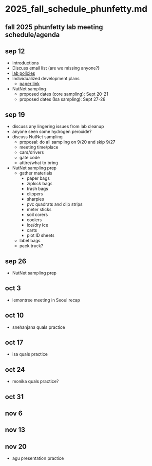 # 2025_fall_schedule_phunfetty.md
## fall 2025 phunfetty lab meeting schedule/agenda

## sep 12
- Introductions
- Discuss email list (are we missing anyone?)
- [lab policies](https://github.com/SmithEcophysLab/policies)
- Individualized development plans
	- [paper link](https://www.sciencedirect.com/science/article/pii/S109727651500307X)
- NutNet sampling
	- proposed dates (core sampling): Sept 20-21
	- proposed dates (Isa sampling): Sept 27-28

## sep 19
- discuss any lingering issues from lab cleanup
- anyone seen some hydrogen peroxide?
- discuss NutNet sampling
	- proposal: do all sampling on 9/20 and skip 9/27
	- meeting time/place
	- cars/drivers
	- gate code
	- attire/what to bring
- NutNet sampling prep
	- gather materials
		- paper bags
		- ziplock bags
		- trash bags
		- clippers
		- sharpies
		- pvc quadrats and clip strips
		- meter sticks
		- soil corers
		- coolers
		- ice/dry ice
		- carts
		- plot ID sheets
	- label bags
	- pack truck?

## sep 26
- NutNet sampling prep

## oct 3
- lemontree meeting in Seoul recap

## oct 10
- snehanjana quals practice

## oct 17
- isa quals practice

## oct 24
- monika quals practice?

## oct 31

## nov 6

## nov 13

## nov 20
- agu presentation practice
